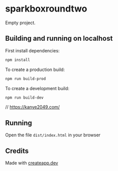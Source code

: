 # sparkboxroundtwo

Empty project.

## Building and running on localhost

First install dependencies:

```sh
npm install
```

To create a production build:

```sh
npm run build-prod
```

To create a development build:

```sh
npm run build-dev
```
// https://kanye2049.com/


## Running

Open the file `dist/index.html` in your browser

## Credits

Made with [createapp.dev](https://createapp.dev/)
